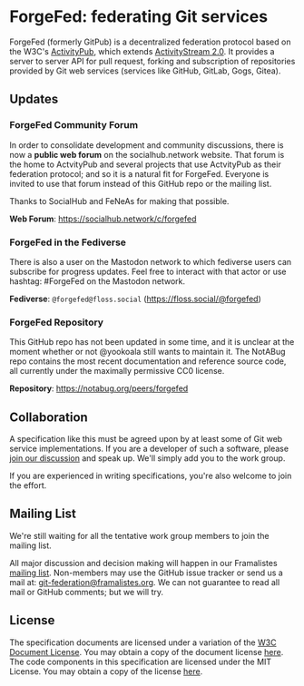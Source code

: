 # ForgeFed: federating Git services

ForgeFed (formerly GitPub) is a decentralized federation protocol based on the W3C's [ActivityPub][ActivityPub], which
extends [ActivityStream 2.0][ActivityStream2]. It provides a server to server API for pull request,
forking and subscription of repositories provided by Git web services (services like GitHub, GitLab, 
Gogs, Gitea).

[ActivityPub]: https://www.w3.org/TR/activitypub/
[ActivityStream2]: https://www.w3.org/TR/activitystreams-core/

## Updates

### ForgeFed Community Forum

In order to consolidate development and community discussions, there is now a **public web forum** on the socialhub.network website. That forum is the home to ActvityPub and several projects that use ActvityPub as their federation protocol; and so it is a natural fit for ForgeFed. Everyone is invited to use that forum instead of this GitHub repo or the mailing list.

Thanks to SocialHub and FeNeAs for making that possible.

**Web Forum**: https://socialhub.network/c/forgefed

### ForgeFed in the Fediverse

There is also a user on the Mastodon network to which fediverse users can subscribe for progress updates. Feel free to interact with that actor or use hashtag: #ForgeFed on the Mastodon network.

**Fediverse**: `@forgefed@floss.social` (https://floss.social/@forgefed)

### ForgeFed Repository

This GitHub repo has not been updated in some time, and it is unclear at the moment whether or not @yookoala still wants to maintain it. The NotABug repo contains the most recent documentation and reference source code, all currently under the maximally permissive CC0 license.

**Repository**: https://notabug.org/peers/forgefed

## Collaboration

A specification like this must be agreed upon by at least some of Git web service implementations.
If you are a developer of such a software, please [join our discussion][work-group-discussion] and speak up.
We'll simply add you to the work group.

If you are experienced in writing specifications, you're also welcome to join the effort.

## Mailing List

We're still waiting for all the tentative work group members to join the mailing list.

All major discussion and decision making will happen in our Framalistes
[mailing list][mailing-list-archive].
Non-members may use the GitHub issue tracker or send us a mail at:
[git-federation@framalistes.org][mailing-list-address].
We can not guarantee to read all mail or GitHub comments; but we will try.

## License

The specification documents are licensed under a variation of the [W3C Document License][w3c-document-license]. 
You may obtain a copy of the document license [here](LICENSES/DOCUMENT_LICENSE.md). The code
components in this specification are licensed under the MIT License. You may obtain a copy of the
license [here](LICENSE/SOFTWARE_LICENSE.md).

[w3c-document-license]: https://www.w3.org/Consortium/Legal/2015/doc-license
[work-group-discussion]: https://github.com/forgefed/forgefed/issues/5
[mailing-list-archive]: https://framalistes.org/sympa/arc/git-federation
[mailing-list-address]: mailto://git-federation@framalistes.org
